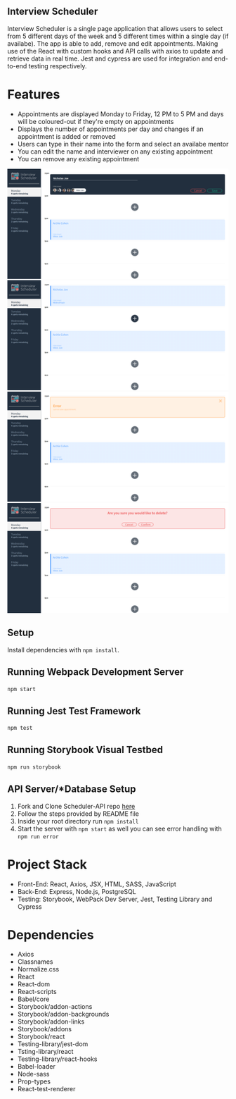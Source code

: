 ## Interview Scheduler
Interview Scheduler is a single page application that allows users to select from 5 different days of the week
and 5 different times within a single day (if availabe). The app is able to add, remove and edit appointments. 
Making use of the React with custom hooks and API calls with axios to update and retrieve data in real time. 
Jest and cypress are used for integration and end-to-end testing respectively. 


# Features
- Appointments are displayed Monday to Friday, 12 PM to 5 PM and days will be coloured-out if they're empty on appointments
- Displays the number of appointments per day and changes if an appointment is added or removed
- Users can type in their name into the form and select an availabe mentor 
- You can edit the name and interviewer on any existing appointment 
- You can remove any existing appointment

![Screenshot of booking interviewer](https://github.com/Njoe00/scheduler/blob/master/docs/Form_page.png?raw=true)
![Screenshot of saved interview](https://github.com/Njoe00/scheduler/blob/master/docs/Saved_page.png?raw=true)
![Screenshot of saving error](https://github.com/Njoe00/scheduler/blob/master/docs/Saving_Error_page.png?raw=true)
![Screenshot of delete confirmation form](https://github.com/Njoe00/scheduler/blob/master/docs/Delete_page.png?raw=true)

## Setup

Install dependencies with `npm install`.

## Running Webpack Development Server

```sh
npm start
```

## Running Jest Test Framework

```sh
npm test
```

## Running Storybook Visual Testbed

```sh
npm run storybook
```
## API Server/*Database Setup
1. Fork and Clone Scheduler-API repo [here](https://github.com/lighthouse-labs/scheduler-api)
2. Follow the steps provided by README file
3. Inside your root directory run `npm install`
4. Start the server with `npm start` as well you can see error handling with `npm run error`

# Project Stack
- Front-End: React, Axios, JSX, HTML, SASS, JavaScript
- Back-End: Express, Node.js, PostgreSQL
- Testing: Storybook, WebPack Dev Server, Jest, Testing Library and Cypress

# Dependencies 
- Axios
- Classnames
- Normalize.css
- React
- React-dom
- React-scripts
- Babel/core
- Storybook/addon-actions
- Storybook/addon-backgrounds
- Storybook/addon-links
- Storybook/addons
- Storybook/react
- Testing-library/jest-dom
- Tsting-library/react
- Testing-library/react-hooks
- Babel-loader
- Node-sass
- Prop-types
- React-test-renderer

